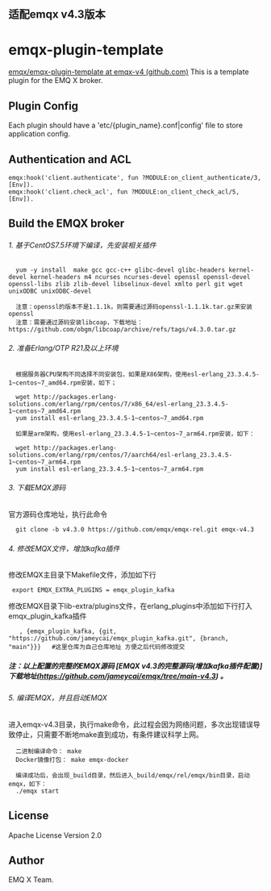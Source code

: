 ## 适配emqx v4.3版本

emqx-plugin-template
====================

[emqx/emqx-plugin-template at emqx-v4 (github.com)](https://github.com/emqx/emqx-plugin-template/tree/emqx-v4) This is a template plugin for the EMQ X broker. 

Plugin Config
-------------

Each plugin should have a 'etc/{plugin_name}.conf|config' file to store application config.

Authentication and ACL
----------------------

```
emqx:hook('client.authenticate', fun ?MODULE:on_client_authenticate/3, [Env]).
emqx:hook('client.check_acl', fun ?MODULE:on_client_check_acl/5, [Env]).
```

Build the EMQX broker
-----------------
###### 1. 基于CentOS7.5环境下编译，先安装相关插件
```
  yum -y install  make gcc gcc-c++ glibc-devel glibc-headers kernel-devel kernel-headers m4 ncurses ncurses-devel openssl openssl-devel openssl-libs zlib zlib-devel libselinux-devel xmlto perl git wget unixODBC unixODBC-devel 
 
  注意：openssl的版本不是1.1.1k，则需要通过源码openssl-1.1.1k.tar.gz来安装openssl
  注意：需要通过源码安装libcoap，下载地址：https://github.com/obgm/libcoap/archive/refs/tags/v4.3.0.tar.gz
```

###### 2. 准备Erlang/OTP R21及以上环境
```
  根据服务器CPU架构不同选择不同安装包，如果是X86架构，使用esl-erlang_23.3.4.5-1~centos~7_amd64.rpm安装，如下；
  
  wget http://packages.erlang-solutions.com/erlang/rpm/centos/7/x86_64/esl-erlang_23.3.4.5-1~centos~7_amd64.rpm
  yum install esl-erlang_23.3.4.5-1~centos~7_amd64.rpm 
  
  如果是arm架构，使用esl-erlang_23.3.4.5-1~centos~7_arm64.rpm安装，如下：
  
  wget http://packages.erlang-solutions.com/erlang/rpm/centos/7/aarch64/esl-erlang_23.3.4.5-1~centos~7_arm64.rpm
  yum install esl-erlang_23.3.4.5-1~centos~7_arm64.rpm 
```


###### 3. 下载EMQX源码

 官方源码仓库地址，执行此命令
```
  git clone -b v4.3.0 https://github.com/emqx/emqx-rel.git emqx-v4.3
```


###### 4. 修改EMQX文件，增加kafka插件

 修改EMQX主目录下Makefile文件，添加如下行
 ```
  export EMQX_EXTRA_PLUGINS = emqx_plugin_kafka
 ```

 修改EMQX目录下lib-extra/plugins文件，在erlang_plugins中添加如下行打入emqx_plugin_kafka插件
```
   , {emqx_plugin_kafka, {git, "https://github.com/jameycai/emqx_plugin_kafka.git", {branch, "main"}}}   #这里仓库为自己仓库地址 方便之后代码修改提交
```
  



##### 注：以上配置的完整的EMQX源码 [EMQX v4.3的完整源码(增加kafka插件配置)] 下载地址(https://github.com/jameycai/emqx/tree/main-v4.3) 。



###### 5. 编译EMQX，并且启动EMQX
进入emqx-v4.3目录，执行make命令，此过程会因为网络问题，多次出现错误导致停止，只需要不断地make直到成功，有条件建议科学上网。
````
  二进制编译命令： make
  Docker镜像打包： make emqx-docker

  编译成功后，会出现_build目录，然后进入_build/emqx/rel/emqx/bin目录，启动emqx，如下：
  ./emqx start  
````


License
-------

Apache License Version 2.0

Author
------

EMQ X Team.

